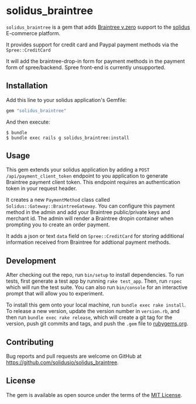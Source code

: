 # solidus_braintree

`solidus_braintree` is a gem that adds [Braintree v.zero](https://www.braintreepayments.com/v.zero) support to the [solidus](http://solidus.io/) E-commerce platform.

It provides support for credit card and Paypal payment methods via the `Spree::CreditCard`

It will add the braintree-drop-in form for payment methods in the payment form of spree/backend. Spree front-end is currently unsupported.

## Installation

Add this line to your solidus application's Gemfile:

```ruby
gem "solidus_braintree"
```

And then execute:

    $ bundle
    $ bundle exec rails g solidus_braintree:install

## Usage

This gem extends your solidus application by adding a `POST /api/payment_client_token` endpoint to you application to generate Braintree payment client token. This endpoint requires an authentication token in your request header.

It creates a new `PaymentMethod` class called `Solidus::Gateway::BraintreeGateway`. You can configure this payment method in the admin and add your Braintree public/private keys and merchant id. The admin will render a Braintree dropin container when prompting you to create an order payment.

It adds a json or text `data` field on `Spree::CreditCard` for storing additional information received from Braintree for addtional payment methods.

## Development

After checking out the repo, run `bin/setup` to install dependencies. To run tests, first generate a test app by running `rake test_app`. Then, run `rspec` which will run the test suite. You can also run `bin/console` for an interactive prompt that will allow you to experiment.

To install this gem onto your local machine, run `bundle exec rake install`. To release a new version, update the version number in `version.rb`, and then run `bundle exec rake release`, which will create a git tag for the version, push git commits and tags, and push the `.gem` file to [rubygems.org](https://rubygems.org).

## Contributing

Bug reports and pull requests are welcome on GitHub at https://github.com/solidusio/solidus_braintree.

## License

The gem is available as open source under the terms of the [MIT License](http://opensource.org/licenses/MIT).
